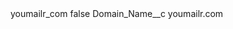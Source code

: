 <?xml version="1.0" encoding="UTF-8"?>
<CustomMetadata xmlns="http://soap.sforce.com/2006/04/metadata" xmlns:xsi="http://www.w3.org/2001/XMLSchema-instance" xmlns:xsd="http://www.w3.org/2001/XMLSchema">
    <label>youmailr_com</label>
    <protected>false</protected>
    <values>
        <field>Domain_Name__c</field>
        <value xsi:type="xsd:string">youmailr.com</value>
    </values>
</CustomMetadata>
